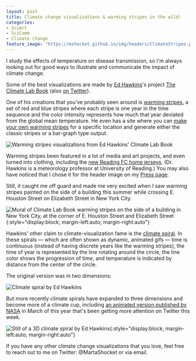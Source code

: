 ```yaml
---
layout: post
title: Climate change visualizations & warming stripes in the wild!
categories:
- SciArt
- SciComm
- Climate change
feature_image: "https://mshocket.github.io/img/headers/ClimateStripes.png"
---
```


I study the effects of temperature on disease transmission, so I'm always looking out for good ways to illustrate and communicate the impact of climate change.

Some of the best visualizations are made by [Ed Hawkins](https://twitter.com/ed_hawkins)'s project [The Climate Lab Book](https://www.climate-lab-book.ac.uk/) (also [on Twitter](https://twitter.com/ClimateLabBook)).

One of his creations that you've probably seen around is [warming stripes](https://www.climate-lab-book.ac.uk/warming-stripes/), a set of red and blue stripes where each stripe is one year in the time sequence and the color intensity represents how much that year deviated from the global mean temperature. He even has a site where you can [make your own warming stripes](https://showyourstripes.info/) for a specific location and generate either the classic stripes or a bar-graph type output.

![Warming stripes visualizations from Ed Hawkins' Climate Lab Book](https://mshocket.github.io/img/blogposts/WarmingStripes.png)

Warming stripes been featured in a lot of media and art projects, and even turned into clothing, including the [new Reading FC home jerseys](https://twitter.com/ed_hawkins/status/1551509482559025152). (Dr. Hawkins is a meteorology professor at University of Reading.) You may also have noticed that I chose it for the header image on my [Press page](https://mshocket.github.io/press/).

Still, it caught me off guard and made me very excited when I saw warming stripes painted on the side of a building this summer while crossing E. Houston Street on Elizabeth Street in New York City.

![Mural of Climate Lab Book warming stripes on the side of a building in New York City, at the corner of E. Houston Street and Elizabeth Street](https://mshocket.github.io/img/blogposts/WarmingStripesBuilding.jpg){:style="display:block; margin-left:auto; margin-right:auto"}

Hawkins' other claim to climate-visualization fame is the [climate spiral](https://www.climate-lab-book.ac.uk/spirals/). In these spirals — which are often shown as dynamic, animated gifs — time is continuous (instead of having discrete years like the warming stripes), the time of year is represented by the line rotating around the circle, the line color shows the progression of time, and temperature is indicated by distance from the center of the circle.

The original version was in two dimensions:

![Climate spiral by Ed Hawkins](https://mshocket.github.io/img/blogposts/ClimateSpiral_2020_Large.gif)

But more recently climate spirals have expanded to three dimensions and become more of a climate cup, including [an animated version published by NASA](https://svs.gsfc.nasa.gov/4975) in March of this year that's been getting more attention on Twitter this week.

![Still of a 3D climate spiral by Ed Hawkins](https://mshocket.github.io/img/blogposts/ClimateCup.png){:style="display:block; margin-left:auto; margin-right:auto"}

If you have any other climate change visualizations that you love, feel free to reach out to me on Twitter: @MartaShocket or via email. 